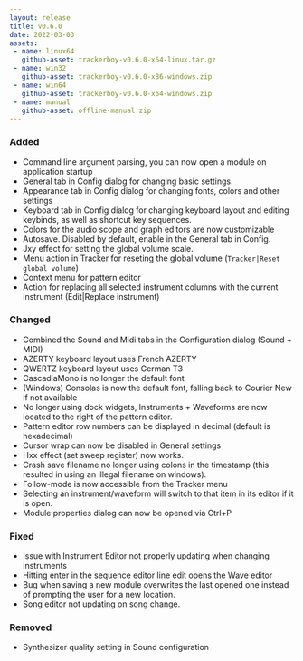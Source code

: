 ```yaml
---
layout: release
title: v0.6.0
date: 2022-03-03
assets:
 - name: linux64
   github-asset: trackerboy-v0.6.0-x64-linux.tar.gz
 - name: win32
   github-asset: trackerboy-v0.6.0-x86-windows.zip
 - name: win64
   github-asset: trackerboy-v0.6.0-x64-windows.zip
 - name: manual
   github-asset: offline-manual.zip
---
```

### Added
 - Command line argument parsing, you can now open a module on application startup
 - General tab in Config dialog for changing basic settings.
 - Appearance tab in Config dialog for changing fonts, colors and other settings
 - Keyboard tab in Config dialog for changing keyboard layout and editing keybinds,
   as well as shortcut key sequences.
 - Colors for the audio scope and graph editors are now customizable
 - Autosave. Disabled by default, enable in the General tab in Config.
 - Jxy effect for setting the global volume scale.
 - Menu action in Tracker for reseting the global volume (`Tracker|Reset global volume`)
 - Context menu for pattern editor
 - Action for replacing all selected instrument columns with the current instrument
   (Edit|Replace instrument)

### Changed
 - Combined the Sound and Midi tabs in the Configuration dialog (Sound + MIDI)
 - AZERTY keyboard layout uses French AZERTY
 - QWERTZ keyboard layout uses German T3
 - CascadiaMono is no longer the default font
 - (Windows) Consolas is now the default font, falling back to Courier New if not available
 - No longer using dock widgets, Instruments + Waveforms are now located to
   the right of the pattern editor.
 - Pattern editor row numbers can be displayed in decimal (default is hexadecimal)
 - Cursor wrap can now be disabled in General settings
 - Hxx effect (set sweep register) now works.
 - Crash save filename no longer using colons in the timestamp (this resulted
   in using an illegal filename on windows).
 - Follow-mode is now accessible from the Tracker menu
 - Selecting an instrument/waveform will switch to that item in its editor if it is open.
 - Module properties dialog can now be opened via Ctrl+P

### Fixed
 - Issue with Instrument Editor not properly updating when changing instruments
 - Hitting enter in the sequence editor line edit opens the Wave editor
 - Bug when saving a new module overwrites the last opened one instead of prompting
   the user for a new location.
 - Song editor not updating on song change.

### Removed
 - Synthesizer quality setting in Sound configuration

